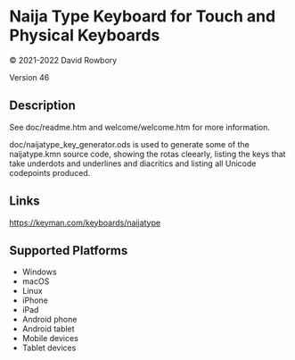 Naija Type Keyboard for Touch and Physical Keyboards
====================================================

© 2021-2022 David Rowbory

Version 46

Description
-----------

See doc/readme.htm and welcome/welcome.htm for more information.

doc/naijatype_key_generator.ods is used to generate some of the naijatype.kmn source code,
showing the rotas cleearly, listing the keys that take underdots and underlines and diacritics
and listing all Unicode codepoints produced.

Links
-----
https://keyman.com/keyboards/naijatype

Supported Platforms
-------------------
 * Windows
 * macOS
 * Linux
 * iPhone
 * iPad
 * Android phone
 * Android tablet
 * Mobile devices
 * Tablet devices

